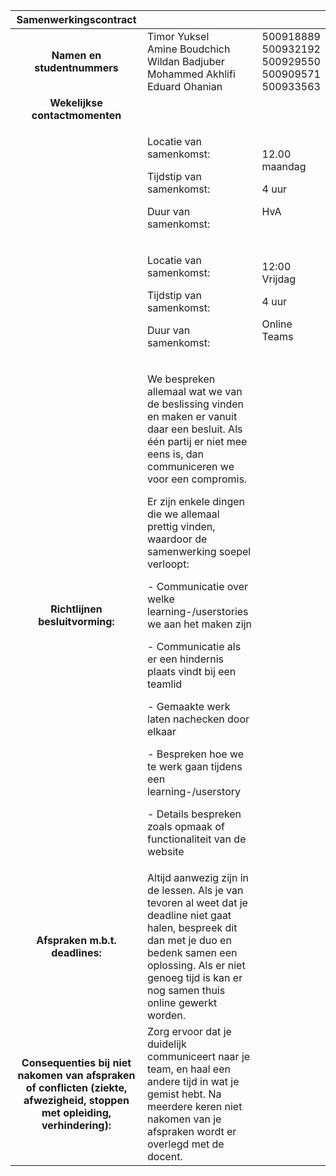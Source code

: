 |**Samenwerkingscontract**|                                                                                                                                                                                                                                                                                                                                                                                                                                                                                                                                                                                                                                                       |                                                                                 |
| :-: |:------------------------------------------------------------------------------------------------------------------------------------------------------------------------------------------------------------------------------------------------------------------------------------------------------------------------------------------------------------------------------------------------------------------------------------------------------------------------------------------------------------------------------------------------------------------------------------------------------------------------------------------------------|:--------------------------------------------------------------------------------|
|<p>**Namen en studentnummers**</p><p></p>| Timor Yuksel<br/> Amine Boudchich <br/> Wildan Badjuber<br/>Mohammed Akhlifi<br/>Eduard Ohanian                                                                                                                                                                                                                                                                                                                                                                                                                                                                                                                                                      | 500918889 <br/> 500932192<br/>  500929550<br/>500909571<br/>500933563           |
|**Wekelijkse contactmomenten**|                               
|| <p>Locatie van samenkomst: </p><p></p><p>Tijdstip van samenkomst:</p><p></p><p>Duur van samenkomst:</p><p></p><p></p><p></p>                                                                                                                                                                                                                                                                                                                                                                                                                                                                                            | <p></p><p>12.00 maandag</p><p></p><p>4 uur</p><p></p><p>HvA</p>                 |
|| <p>Locatie van samenkomst: </p><p></p><p>Tijdstip van samenkomst:</p><p></p><p>Duur van samenkomst:</p><p></p><p></p><p></p>                                                                                                                                                                                                                                                                                                                                                                                                                                                                                                                          | <p>12:00 Vrijdag</p><p></p><p>4 uur</p><p></p><p>Online Teams</p>               |
|<p>**Richtlijnen besluitvorming:**</p><p></p>| <p>We bespreken allemaal wat we van de beslissing vinden en maken er vanuit daar een besluit. Als één partij er niet mee eens is, dan communiceren we voor een compromis.</p><p></p><p>Er zijn enkele dingen die we allemaal prettig vinden, waardoor de samenwerking soepel verloopt:</p><p>- Communicatie over welke learning-/userstories we aan het maken zijn</p><p>- Communicatie als er een hindernis plaats vindt bij een teamlid</p><p>- Gemaakte werk laten nachecken door elkaar</p><p>- Bespreken hoe we te werk gaan tijdens een learning-/userstory</p><p>- Details bespreken zoals opmaak of functionaliteit van de website</p><p></p> |                                                                                 |
|<p>**Afspraken m.b.t. deadlines:**</p><p></p>| Altijd aanwezig zijn in de lessen. Als je van tevoren al weet dat je deadline niet gaat halen, bespreek dit dan met je duo en bedenk samen een oplossing. Als er niet genoeg tijd is kan er nog samen thuis online gewerkt worden.                                                                                                                                                                                                                                                                                                                                                                                                                    |                                                                                 |
|<p>**Consequenties bij niet nakomen van afspraken of conflicten (ziekte, afwezigheid, stoppen met opleiding, verhindering):**</p><p></p>| Zorg ervoor dat je duidelijk communiceert naar je team, en haal een andere tijd in wat je gemist hebt. Na meerdere keren niet nakomen van je afspraken wordt er overlegd met de docent.                                                                                                                                                                                                                                                                                                                                                                                                                                                               |                                                                                 |



